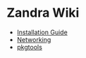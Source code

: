 # Zandra Wiki

* [Installation Guide](installation-guide.html)
* [Networking](networking.html)
* [pkgtools](pkgtools.html)
